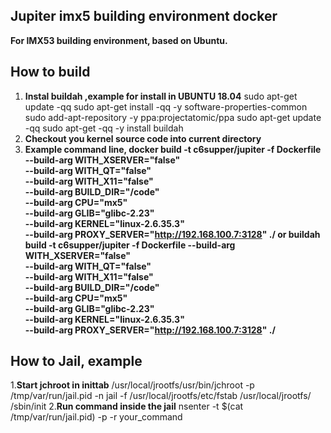 
## Jupiter imx5 building environment docker
**For IMX53 building environment, based on Ubuntu.**  

## How to build
1. **Instal buildah ,example for install in UBUNTU 18.04**
      sudo apt-get update -qq
      sudo apt-get install -qq -y software-properties-common
      sudo add-apt-repository -y ppa:projectatomic/ppa
      sudo apt-get update -qq
      sudo apt-get -qq -y install buildah
2. **Checkout you kernel source code into current directory**
3. **Example command line, 
      docker build -t c6supper/jupiter -f Dockerfile  --build-arg WITH_XSERVER="false" \
                                                      --build-arg WITH_QT="false" \
                                                      --build-arg WITH_X11="false" \
                                                      --build-arg BUILD_DIR="/code" \
                                                      --build-arg CPU="mx5" \
                                                      --build-arg GLIB="glibc-2.23" \
                                                      --build-arg KERNEL="linux-2.6.35.3" \
                                                      --build-arg PROXY_SERVER="http://192.168.100.7:3128" ./
      or 
      buildah build -t c6supper/jupiter -f Dockerfile --build-arg WITH_XSERVER="false" \
                                                      --build-arg WITH_QT="false" \
                                                      --build-arg WITH_X11="false" \
                                                      --build-arg BUILD_DIR="/code" \
                                                      --build-arg CPU="mx5" \
                                                      --build-arg GLIB="glibc-2.23" \
                                                      --build-arg KERNEL="linux-2.6.35.3" \
                                                      --build-arg PROXY_SERVER="http://192.168.100.7:3128" ./**
## How to Jail, example
1.**Start jchroot in inittab**
      /usr/local/jrootfs/usr/bin/jchroot -p /tmp/var/run/jail.pid -n jail -f /usr/local/jrootfs/etc/fstab /usr/local/jrootfs/ /sbin/init
2.**Run command inside the jail**
      nsenter -t $(cat /tmp/var/run/jail.pid) -p -r your_command
